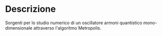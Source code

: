 Descrizione
=======================

Sorgenti per lo studio numerico di un oscillatore armoni quantistico mono-dimensionale attraverso l'algoritmo Metropolis.

